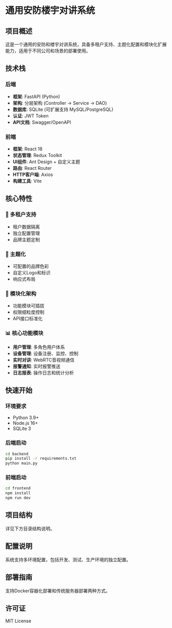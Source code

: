 # 通用安防楼宇对讲系统

## 项目概述

这是一个通用的安防和楼宇对讲系统，具备多租户支持、主题化配置和模块化扩展能力，适用于不同公司和场景的部署使用。

## 技术栈

### 后端
- **框架**: FastAPI (Python)
- **架构**: 分层架构 (Controller -> Service -> DAO)
- **数据库**: SQLite (可扩展支持 MySQL/PostgreSQL)
- **认证**: JWT Token
- **API文档**: Swagger/OpenAPI

### 前端
- **框架**: React 18
- **状态管理**: Redux Toolkit
- **UI组件**: Ant Design + 自定义主题
- **路由**: React Router
- **HTTP客户端**: Axios
- **构建工具**: Vite

## 核心特性

### 🏢 多租户支持
- 租户数据隔离
- 独立配置管理
- 品牌主题定制

### 🎨 主题化
- 可配置的品牌色彩
- 自定义Logo和标识
- 响应式布局

### 🔧 模块化架构
- 功能模块可插拔
- 权限细粒度控制
- API接口标准化

### 📊 核心功能模块
- **用户管理**: 多角色用户体系
- **设备管理**: 设备注册、监控、控制
- **实时对讲**: WebRTC音视频通信
- **报警通知**: 实时报警推送
- **日志报表**: 操作日志和统计分析

## 快速开始

### 环境要求
- Python 3.9+
- Node.js 16+
- SQLite 3

### 后端启动
```bash
cd backend
pip install -r requirements.txt
python main.py
```

### 前端启动
```bash
cd frontend
npm install
npm run dev
```

## 项目结构

详见下方目录结构说明。

## 配置说明

系统支持多环境配置，包括开发、测试、生产环境的独立配置。

## 部署指南

支持Docker容器化部署和传统服务器部署两种方式。

## 许可证

MIT License
